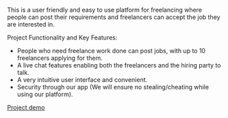 This is a user friendly and easy to use platform for freelancing where people can post their requirements and
freelancers can accept the job they are interested in.

Project Functionality and Key Features:
* People who need freelance work done can post jobs, with up to 10 freelancers applying for them.
* A live chat features enabling both the freelancers and the hiring party to talk.
* A very intuitive user interface and convenient.
* Security through our app (We will ensure no stealing/cheating while using our platform).

[Project demo](https://youtu.be/YYKiquIiLZ4)
